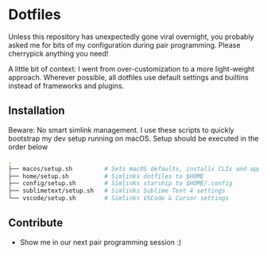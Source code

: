 # Dotfiles

Unless this repository has unexpectedly gone viral overnight, you probably asked me for bits of my configuration during pair programming. Please cherrypick anything you need!

A little bit of context: I went from over-customization to a more light-weight approach. Wherever possible, all dotfiles use default settings and builtins instead of frameworks and plugins.

## Installation

Beware: No smart simlink management. I use these scripts to quickly bootstrap my dev setup running on macOS. Setup should be executed in the order below

```bash
.
├── macos/setup.sh         # Sets macOS defaults, installs CLIs and apps from Brewfile
├── home/setup.sh          # Simlinks dotfiles to $HOME
├── config/setup.sh        # Simlinks starship to $HOME/.config
├── sublimetext/setup.sh   # Simlinks Sublime Text 4 settings
└── vscode/setup.sh        # Simlinks VSCode & Cursor settings
```

## Contribute

- Show me in our next pair programming session :)
